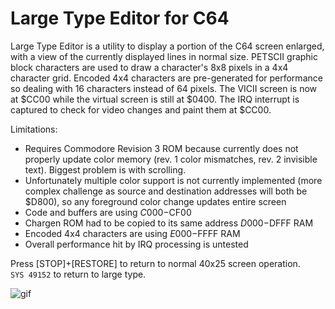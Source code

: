 # Large Type Editor for C64 #

Large Type Editor is a utility to display a portion of the C64 screen enlarged, with a view of the currently displayed lines in normal size.  PETSCII graphic block characters are used to draw a character's 8x8 pixels in a 4x4 character grid.  Encoded 4x4 characters are pre-generated for performance so dealing with 16 characters instead of 64 pixels.  The VICII screen is now at $CC00 while the virtual screen is still at $0400.  The IRQ interrupt is captured to check for video changes and paint them at $CC00.  

Limitations:

* Requires Commodore Revision 3 ROM because currently does not properly update color memory (rev. 1 color mismatches, rev. 2 invisible text).  Biggest problem is with scrolling.
* Unfortunately multiple color support is not currently implemented (more complex challenge as source and destination addresses will both be $D800), so any foreground color change updates entire screen
* Code and buffers are using $C000-$CF00
* Chargen ROM had to be copied to its same address $D000-$DFFF RAM
* Encoded 4x4 characters are using $E000-$FFFF RAM 
* Overall performance hit by IRQ processing is untested

Press [STOP]+[RESTORE] to return to normal 40x25 screen operation.   
```SYS 49152``` to return to large type.

![gif](large-type-blink-1080.gif)